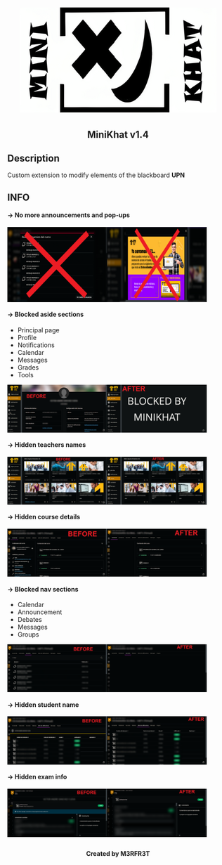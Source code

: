 <h1 align="center"><img src="/img/MiniKhat.png" alt="razenager" width="448px" height="240px"></h1>
<h2 align="center">MiniKhat v1.4</h2>

## Description

<p>Custom extension to modify elements of the blackboard <b>UPN</b></p>

## INFO

#### -> No more announcements and pop-ups

<div style="display:flex;">
  <img src="/img/announcement.png" alt="announcement" style="width:45%;">
  <img src="/img/popup.png" alt="popup" style="width:45%;">
</div>


#### -> Blocked aside sections

- Principal page
- Profile
- Notifications
- Calendar
- Messages
- Grades
- Tools
  
<div style="display:flex;">
  <img src="/img/profile.png" alt="profile" style="width:45%;">
  <img src="/img/profile_block.png" alt="profile_block" style="width:45%;">
</div>

#### -> Hidden teachers names

<div style="display:flex;">
  <img src="/img/course_info.png" alt="course_info" style="width:45%;">
  <img src="/img/course_info_block.png" alt="course_info_block" style="width:45%;">
</div>

#### -> Hidden course details

<div style="display:flex;">
  <img src="/img/course_details.png" alt="course_details" style="width:45%;">
  <img src="/img/course_details_block.png" alt="course_details_block" style="width:45%;">
</div>

#### -> Blocked nav sections

- Calendar
- Announcement
- Debates
- Messages
- Groups

<div style="display:flex;">
  <img src="/img/course_nav.png" alt="course_nav" style="width:45%;">
  <img src="/img/course_nav_block.png" alt="course_nav_block" style="width:45%;">
</div>

#### -> Hidden student name

<div style="display:flex;">
  <img src="/img/exam_student_name.png" alt="exam_student_name" style="width:45%;">
  <img src="/img/exam_student_name_block.png" alt="exam_student_name_block" style="width:45%;">
</div>

#### -> Hidden exam info

<div style="display:flex;">
  <img src="/img/exam_data.png" alt="exam_data" style="width:45%;">
  <img src="/img/exam_data_block.png" alt="exam_data_block" style="width:45%;">
</div>

##
<h4 align="center">Created by M3RFR3T</h1>
